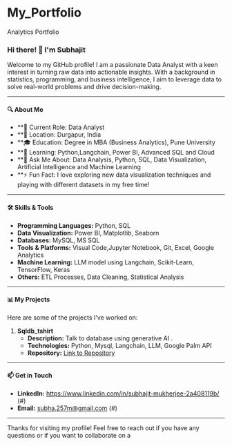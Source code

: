 # My_Portfolio
Analytics Portfolio

### Hi there! 👋 I'm Subhajit

Welcome to my GitHub profile! I am a passionate Data Analyst with a keen interest in turning raw data into actionable insights. With a background in statistics, programming, and business intelligence, I aim to leverage data to solve real-world problems and drive decision-making.

---

#### 🔍 About Me

- **🔭 Current Role: Data Analyst 
- **📍 Location: Durgapur, India
- **🎓 Education: Degree in MBA (Business Analytics), Pune University
- **🌱 Learning: Python,Langchain, Power BI, Advanced SQL and Cloud
- **💬 Ask Me About: Data Analysis, Python, SQL, Data Visualization, Artificial Intelligence and Machine Learning
- **⚡ Fun Fact: I love exploring new data visualization techniques and playing with different datasets in my free time!

---

#### 🛠️ Skills & Tools

- **Programming Languages:** Python, SQL
- **Data Visualization:** Power BI, Matplotlib, Seaborn
- **Databases:** MySQL, MS SQL 
- **Tools & Platforms:** Visual Code,Jupyter Notebook, Git, Excel, Google Analytics
- **Machine Learning:** LLM model using Langchain, Scikit-Learn, TensorFlow, Keras
- **Others:** ETL Processes, Data Cleaning, Statistical Analysis

---

#### 📊 My Projects

Here are some of the projects I've worked on:

1. **Sqldb_tshirt**
   - **Description:** Talk to database using generative AI .
   - **Technologies:** Python, Mysql, Langchain, LLM, Google Palm API 
   - **Repository:** [Link to Repository](#)

---

#### 📫 Get in Touch

- **LinkedIn:** https://www.linkedin.com/in/subhajit-mukherjee-2a408119b/ (#)
- **Email:** subha.257m@gmail.com (#)

---

Thanks for visiting my profile! Feel free to reach out if you have any questions or if you want to collaborate on a


